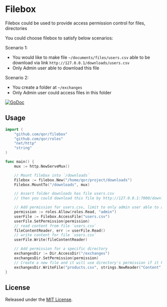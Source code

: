 # Filebox

Filebox could be used to provide access permission control for files, directories

You could choose filebox to satisfy below scenarios:

Scenario 1:

* You would like to make file `~/documents/files/users.csv` able to be download via link `http://127.0.0.1/downloads/users.csv`
* Only Admin user able to download this file

Scenario 2:

* You create a folder at `~/exchanges`
* Only Admin user could access files in this folder

[![GoDoc](https://godoc.org/github.com/qor/filebox?status.svg)](https://godoc.org/github.com/qor/filebox)

## Usage

```go
import (
	"github.com/qor/filebox"
	"github.com/qor/roles"
	"net/http"
	"string"
)

func main() {
	mux := http.NewServeMux()

	// Mount filebox into `/downloads`
	Filebox := filebox.New("/home/qor/project/downloads")
	Filebox.MountTo("/downloads", mux)

	// Assert folder downloads has file users.csv
	// then you could download this file by http://127.0.0.1:7000/downloads/users.csv

	// Add permission for users.csv, limit to only admin user able to access
	permission := roles.Allow(roles.Read, "admin")
	userFile := Filebox.AccessFile("users.csv")
	userFile.SetPermission(permission)
	// read content from file `users.csv`
	fileContentReader, err := userFile.Read()
	// write content for file `users.csv`
	userFile.Write(fileContentReader)

	// Add permission for a specific directory
	exchangesDir := Dir.AccessDir("/exchanges")
	exchangesDir.SetPermission(permission)
	// Create a new file and it will use directory's permission if it hasn't define its own
	exchangesDir.WriteFile("products.csv", strings.NewReader("Content"))
}
```

## License

Released under the [MIT License](http://opensource.org/licenses/MIT).
